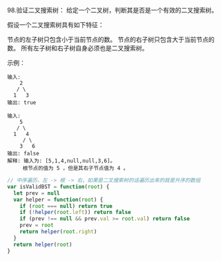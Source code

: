 98.验证二叉搜索树：
给定一个二叉树，判断其是否是一个有效的二叉搜索树。

假设一个二叉搜索树具有如下特征：

节点的左子树只包含小于当前节点的数。
节点的右子树只包含大于当前节点的数。
所有左子树和右子树自身必须也是二叉搜索树。

示例：
```
输入:
    2
   / \
  1   3
输出: true
```

```
输入:
    5
   / \
  1   4
     / \
    3   6
输出: false
解释: 输入为: [5,1,4,null,null,3,6]。
     根节点的值为 5 ，但是其右子节点值为 4 。
```

```js
// 中序遍历，左 -> 根 -> 右，如果是二叉搜索树的话遍历出来的就是升序的数组
var isValidBST = function(root) {
  let prev = null
  var helper = function(root) {
    if (root === null) return true
    if (!helper(root.left)) return false
    if (prev !== null && prev.val >= root.val) return false
    prev = root
    return helper(root.right)
  }
  return helper(root)
}
```